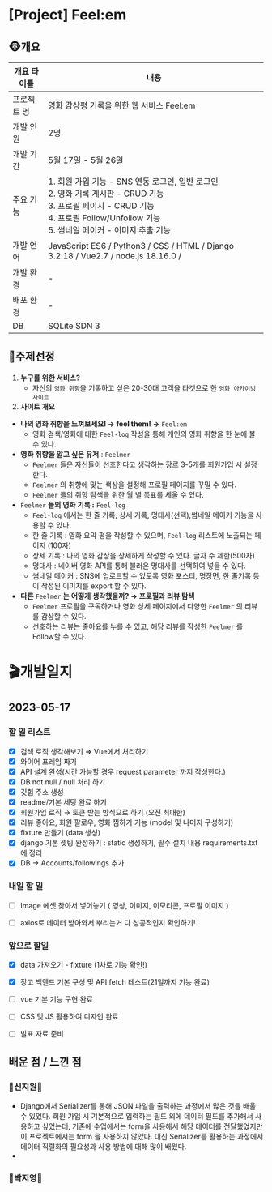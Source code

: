 # [Project] Feel:em

## 🐵개요
| 개요 타이틀 | 내용 |
| --- | --- |
| 프로젝트 명 | 영화 감상평 기록을 위한 웹 서비스 Feel:em |
| 개발 인원 | 2명 |
| 개발 기간  | 5월 17일 - 5월 26일 |
| 주요 기능  | 1. 회원 가입 기능 - SNS 연동 로그인, 일반 로그인 <br> 2. 영화 기록 게시판 - CRUD 기능 <br> 3. 프로필 페이지 - CRUD 기능 <br> 4. 프로필 Follow/Unfollow 기능 <br> 5. 썸네일 메이커 - 이미지 추출 기능  |
| 개발 언어 | JavaScript ES6 / Python3 / CSS / HTML / Django 3.2.18 / Vue2.7 / node.js 18.16.0 /  |
| 개발 환경  | -  |
| 배포 환경 | -  |
| DB | SQLite SDN 3 |


## 🙊주제선정 
1. **누구를 위한 서비스?**
    - 자신의 `영화 취향`을 기록하고 싶은 20-30대 고객을 타겟으로 한 `영화 아카이빙 사이트`
2. **사이트 개요**
- **나의 영화 취향을 느껴보세요! → feel them! →** `Feel:em`
    - 영화 검색/영화에 대한 `Feel-log` 작성을 통해 개인의 영화 취향을 한 눈에 볼 수 있다.
- **영화 취향을 알고 싶은 유저**  : `Feelmer`
    - `Feelmer` 들은 자신들이 선호한다고 생각하는 장르 3-5개를 회원가입 시 설정한다.
    - `Feelmer` 의 취향에 맞는 색상을 설정해 프로필 페이지를 꾸밀 수 있다.
    - `Feelmer` 들의 취향 탐색을 위한 월 별 목표를 세울 수 있다.
- `Feelmer` **들의 영화 기록 :** `Feel-log`
    - `Feel-log` 에서는 한 줄 기록, 상세 기록, 명대사(선택),썸네일 메이커 기능을 사용할 수 있다.
    - 한 줄 기록 : 영화 요약 평을 작성할 수 있으며, `Feel-log` 리스트에 노출되는 페이지 
    (100자)
    - 상세 기록 : 나의 영화 감상을 상세하게 작성할 수 있다. 글자 수 제한(500자)
    - 명대사 : 네이버 영화 API를 통해 불러온 명대사를 선택하여 넣을 수 있다.
    - 썸네일 메이커 : SNS에 업로드할 수 있도록 영화 포스터, 명장면, 한 줄기록 등이 작성된 이미지를 export 할 수 있다.
- **다른** `Feelmer` **는 어떻게 생각했을까? →  프로필과 리뷰 탐색**
    - `Feelmer` 프로필을 구독하거나 영화 상세 페이지에서 다양한 `Feelmer` 의 리뷰를 감상할 수 있다.
    - 선호하는 리뷰는 좋아요를 누를 수 있고, 해당 리뷰를 작성한 `Feelmer` 를 Follow할 수 있다.


# 🎬개발일지
## 2023-05-17
### 할 일 리스트

- [x]  검색 로직 생각해보기 ⇒ Vue에서 처리하기
- [x]  와이어 프레임 짜기
- [x]  API 설계 완성(시간 가능할 경우 request parameter 까지 작성한다.)
- [x]  DB not null / null 처리 하기
- [x]  깃헙 주소 생성
- [x]  readme/기본 세팅 완료 하기
- [x]  회원가입 로직 → 토큰 받는 방식으로 하기 (오전 최대한)
- [x]  리뷰 좋아요, 회원 팔로우, 영화 찜하기 기능 (model 및 나머지 구성하기)
- [x]  fixture 만들기 (data 생성)
- [x]  django 기본 셋팅 완성하기 : static 생성하기, 필수 설치 내용 requirements.txt에 정리
- [x]  DB → Accounts/followings 추가

### 내일 할 일

- [ ]  Image 에셋 찾아서 넣어놓기 ( 영상, 이미지, 이모티콘, 프로필 이미지 )
- [ ]  axios로 데이터 받아와서 뿌리는거 다 성공적인지 확인하기!
  

### 앞으로 할일

- [x]  data 가져오기 - fixture (1차로 기능 확인!)
- [x]  장고 백엔드 기본 구성 및 API fetch 테스트(21일까지 기능 완료)
- [ ]  vue 기본 기능 구현 완료
- [ ]  CSS 및 JS 활용하여 디자인 완료
- [ ]  발표 자료 준비


## 배운 점 / 느낀 점

### 🌲신지원🌲

- Django에서 Serializer를 통해 JSON 파일을 출력하는 과정에서 많은 것을 배울 수 있었다. 회원 가입 시 기본적으로 입력하는 필드 외에 데이터 필드를 추가해서 사용하고 싶었는데, 기존에 수업에서는 form을 사용해서 해당 데이터를 전달했었지만 이 프로젝트에서는 form 을 사용하지 않았다. 대신 Serializer를 활용하는 과정에서 데이터 직렬화의 필요성과 사용 방법에 대해 많이 배웠다.
-  
### 🌳박지영🌳